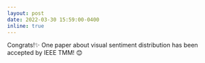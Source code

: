 ```yaml
---
layout: post
date: 2022-03-30 15:59:00-0400
inline: true
---
```

Congrats!:sparkles: One paper about visual sentiment distribution has been accepted by IEEE TMM! :blush: 


